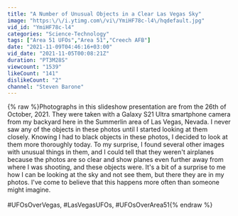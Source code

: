 ```yaml
---
title: "A Number of Unusual Objects in a Clear Las Vegas Sky"
image: "https:\/\/i.ytimg.com\/vi\/YmiHF78c-l4\/hqdefault.jpg"
vid_id: "YmiHF78c-l4"
categories: "Science-Technology"
tags: ["Area 51 UFOs","Area 51","Creech AFB"]
date: "2021-11-09T04:46:16+03:00"
vid_date: "2021-11-05T00:08:21Z"
duration: "PT3M28S"
viewcount: "1539"
likeCount: "141"
dislikeCount: "2"
channel: "Steven Barone"
---
```

{% raw %}Photographs in this slideshow presentation are from the 26th of October, 2021. They were taken with a Galaxy S21 Ultra smartphone camera from my backyard here in the Summerlin area of Las Vegas, Nevada. I never saw any of the objects in these photos until I started looking at them closely. Knowing I had to black objects in these photos, I decided to look at them more thoroughly today. To my surprise, I found several other images with unusual things in them, and I could tell that they weren't airplanes because the photos are so clear and show planes even further away from where I was shooting, and these objects were. It's a bit of a surprise to me how I can be looking at the sky and not see them, but there they are in my photos. I've come to believe that this happens more often than someone might imagine.<br /><br />#UFOsOverVegas, #LasVegasUFOs, #UFOsOverArea51{% endraw %}
